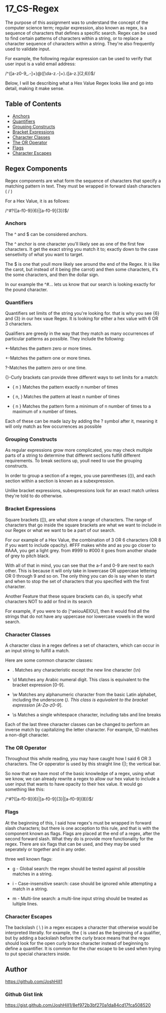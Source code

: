 # 17_CS-Regex

The purpose of this assignment was to understand the concept of the computer science term; regular expression, also known as regex, is a sequence of characters that defines a specific search. Regex can be used to find certain patterns of characters within a string, or to replace a character sequence of characters within a string. They're also frequently used to validate input.

For example, the following regular expression can be used to verify that user input is a valid email address:

/^([a-z0-9_\.-]+)@([\da-z\.-]+)\.([a-z\.]{2,6})$/


Below, I will be describing what a Hex Value Regex looks like and go into detail, making it make sense.

## Table of Contents

- [Anchors](#anchors)
- [Quantifiers](#quantifiers)
- [Grouping Constructs](#grouping-constructs)
- [Bracket Expressions](#bracket-expressions)
- [Character Classes](#character-classes)
- [The OR Operator](#the-or-operator)
- [Flags](#flags)
- [Character Escapes](#character-escapes)

## Regex Components
Regex components are what form the sequence of characters that specify a matching pattern in text. They must be wrapped in forward slash characters ( / )

For a Hex Value, it is as follows: 

/^#?([a-f0-9]{6}|[a-f0-9]{3})$/

### Anchors
The ^ and $ can be considered anchors. 

The ^ anchor is one character you'll likely see as one of the first few characters. It get the exact string you match it to; exactly down to the case sensetivity of what you want to target.

The $ is one that youll more likely see around the end of the Regex. It is like the carot, but instead of it being (the carrot) and then some characters, it's the some characters, and then the dollar sign. 

In our example the ^#... lets us know that our search is looking exactly for the pound character.

### Quantifiers
Quantifiers set limits of the string you're looking for. that is why you see {6} and {3} in our hex vaue Regex. It is looking for either a hex value with 6 OR 3 characters. 

Qualifiers are greedy in the way that they match as many occurrences of particular patterns as possible. They include the following:

*-Matches the pattern zero or more times.

+-Matches the pattern one or more times.

?-Matches the pattern zero or one time.

{}-Curly brackets can provide three different ways to set limits for a match:

- { n } Matches the pattern exactly n number of times

- { n, } Matches the pattern at least n number of times

- { n } Matches the pattern form a minimum of n number of times to a maximum of x number of times. 

Each of these can be made lazy by adding the ? symbol after it, meaning it will only match as few occurrences as possible

### Grouping Constructs
As regular expressions grow more complicated, you may check multiple parts of a string to determine that different sections fulfill different requirements. To break sections up, youll need to use the grouping constructs. 

In order to group a section of a regex, you use parentheses (()), and each section within a section is known as a subexpression. 

Unlike bracket expressions, subexpressions look for an exact match unless they're told to do otherwise.


### Bracket Expressions
Square brackets ([]), are what store a range of characters. The range of characters that go inside the square brackets are what we want to include in our Regex or what we want to be a part of our search. 

For our example of a Hex Value, the combination of 3 OR 6 characters (OR 8 if you want to include opacity). #FFF makes white and as you go closer to #AAA, you get a light grey. from #999 to #000 it goes from another shade of grey to pitch black. 

With all of that in mind, you can see that the a-f and 0-9 are next to each other. This is because it will only take in lowercase OR uppercase lettering OR 0 through 9 and so on. The only thing you can do is say when to start and when to stop the set of characters that you specified with the first character.

Another Feature that these square brackets can do, is specify what characters NOT to add or find in its search

For example, if you were to do [^aeiouAEIOU], then it would find all the strings that do not have any uppercase nor lowercase vowels in the word search. 

### Character Classes
A character class in a regex defines a set of characters, which can occur in an input string to fulfill a match. 

Here are some common character classes:

- . Matches any characteristic except the new line character (\n)

- \d Matches any Arabic numeral digit. This class is equivalent to the bracket expression [0-9]. 

- \w Matches any alphanumeric character from the basic Latin alphabet, including the underscore (_). This class is equivalent to the bracket expression [A-Za-z0-9_].

- \s Matches a single whitespace character, including tabs and line breaks

Each of the last three character classes can be changed to perform an inverse match by capitalizing the letter character. For example, \D matches a non-digit character.

### The OR Operator

Throughout this whole reading, you may have caught how I said 6 OR 3 characters. The Or opperator is used by this straight line (|); the vertical bar.

So now that we have most of the basic knowledge of a regex, using what we know, we can already rewrite a regex to allow our hex value to include a user input that wants to have opacity to their hex value. It would go something like this:

/^#?([a-f0-9]{6}|[a-f0-9]{3}|[a-f0-9]{8})$/

### Flags

At the beginning of this, I said how regex's must be wrapped in forward slash characters; but there is one acception to this rule, and that is with the component known as flags. Flags are placed at the end of a regex, after the second forward slash. What they do is provide more functionality for the regex. There are six flags that can be used, and they may be used seperately or together and in any order. 

three well known flags:
- g - Global search: the regex should be tested against all possible matches in a string.

- i - Case-insensitive search: case should be ignored while attempting a match in a string.

- m - Multi-line search: a multi-line input string should be treated as lultiple lines.

### Character Escapes
The backslash ( \ ) in a regex escapes a character that otherwise would be interpreted literally. for example, the { is used as the beginning of a qualifier, but by adding a backslash before the curly brace means that the regex should look for the open curly brace character instead of beginning to define a quantifier. It is common for the char escape to be used when trying to put special characters inside.

## Author

https://github.com/JoshHill1 

### Github Gist link

https://gist.github.com/JoshHill1/8ef972b3bf270a1da84cd17fca508520 
